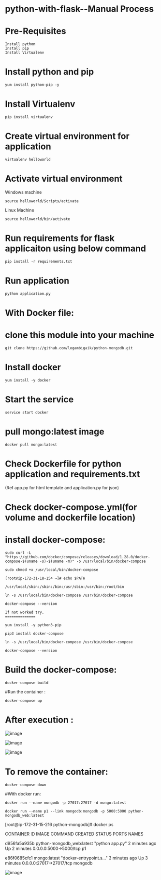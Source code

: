 # python-with-flask--Manual Process

# Pre-Requisites
    Install python
    Install pip
    Install Virtualenv
# Install python and pip
    yum install python-pip -y
# Install Virtualenv
    pip install virtualenv
# Create virtual environment for application
    virtualenv helloworld
# Activate virtual environment
  Windows machine
  
    source helloworld/Scripts/activate
  
  Linux Machine
    
    source helloworld/bin/activate
# Run requirements for flask applicaiton using below command
    pip install -r requirements.txt
# Run application
    python application.py


# With Docker file:

# clone this module into your machine
    git clone https://github.com/logambigaik/python-mongodb.git
   
# Install docker 
    yum install -y docker

# Start the service 
    service start docker
    
# pull mongo:latest image

    docker pull mongo:latest

# Check Dockerfile for python application and requirements.txt
  
  (Ref app.py for html template and application.py for json)
  
# Check docker-compose.yml(for volume and dockerfile location)

# install docker-compose:
  
    sudo curl -L "https://github.com/docker/compose/releases/download/1.28.0/docker-compose-$(uname -s)-$(uname -m)" -o /usr/local/bin/docker-compose
    
    sudo chmod +x /usr/local/bin/docker-compose
    
    [root@ip-172-31-18-154 ~]# echo $PATH
    
    /usr/local/sbin:/sbin:/bin:/usr/sbin:/usr/bin:/root/bin
    
    ln -s /usr/local/bin/docker-compose /usr/bin/docker-compose
    
    docker-compose --version

    If not worked try,
    ==============
    
    yum install -y python3-pip
    
    pip3 install docker-compose   
    
    ln -s /usr/local/bin/docker-compose /usr/bin/docker-compose
    
    docker-compose --version

# Build the docker-compose:

    docker-compose build

#Run the container :

    docker-compose up

#  After execution :
    
 ![image](https://user-images.githubusercontent.com/54719289/105493795-dd962880-5cdf-11eb-9aa9-90d96b2c0bd8.png)
    
 ![image](https://user-images.githubusercontent.com/54719289/105493856-f272bc00-5cdf-11eb-8d7b-794dc46ce0f7.png)
   
 ![image](https://user-images.githubusercontent.com/54719289/105493926-08807c80-5ce0-11eb-98dc-5928eab485e5.png)



# To remove the container:

    docker-compose down
    
 #With docker run:

    docker run --name mongodb -p 27017:27017 -d mongo:latest
    
    docker run --name p1 --link mongodb:mongodb -p 5000:5000 python-mongodb_web:latest

[root@ip-172-31-15-216 python-mongodb]# docker ps

CONTAINER ID        IMAGE                       COMMAND                  CREATED             STATUS              PORTS                      NAMES

d956fa5a935b        python-mongodb_web:latest   "python app.py"          2 minutes ago       Up 2 minutes        0.0.0.0:5000->5000/tcp     p1

e86f0685cfc1        mongo:latest                "docker-entrypoint.s…"   3 minutes ago       Up 3 minutes        0.0.0.0:27017->27017/tcp   mongodb


![image](https://user-images.githubusercontent.com/54719289/105494367-ae33eb80-5ce0-11eb-9ce9-05bdababe48a.png)





 
